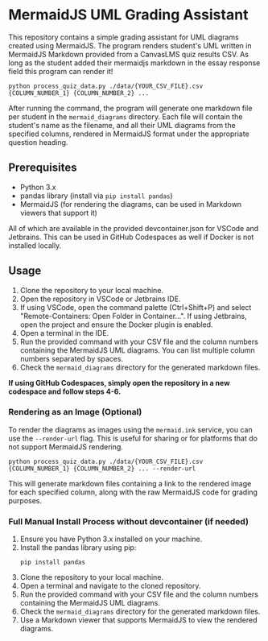 # MermaidJS UML Grading Assistant

This repository contains a simple grading assistant for UML diagrams created using MermaidJS. The program renders student's UML written in MermaidJS Markdown provided from a CanvasLMS quiz results CSV. As long as the student added their mermaidjs markdown in the essay response field this program can render it!

```shell
python process_quiz_data.py ./data/{YOUR_CSV_FILE}.csv {COLUMN_NUMBER_1} {COLUMN_NUMBER_2} ...
```

After running the command, the program will generate one markdown file per student in the `mermaid_diagrams` directory. Each file will contain the student's name as the filename, and all their UML diagrams from the specified columns, rendered in MermaidJS format under the appropriate question heading.

## Prerequisites
- Python 3.x
- pandas library (install via `pip install pandas`)
- MermaidJS (for rendering the diagrams, can be used in Markdown viewers that support it)

All of which are available in the provided devcontainer.json for VSCode and Jetbrains. This can be used in GitHub Codespaces as well if Docker is not installed locally.

## Usage

1. Clone the repository to your local machine.
2. Open the repository in VSCode or Jetbrains IDE.
3. If using VSCode, open the command palette (Ctrl+Shift+P) and select "Remote-Containers: Open Folder in Container...". If using Jetbrains, open the project and ensure the Docker plugin is enabled.
4. Open a terminal in the IDE.
5. Run the provided command with your CSV file and the column numbers containing the MermaidJS UML diagrams. You can list multiple column numbers separated by spaces.
6. Check the `mermaid_diagrams` directory for the generated markdown files.

**If using GitHub Codespaces, simply open the repository in a new codespace and follow steps 4-6.**

### Rendering as an Image (Optional)

To render the diagrams as images using the `mermaid.ink` service, you can use the `--render-url` flag. This is useful for sharing or for platforms that do not support MermaidJS rendering.

```shell
python process_quiz_data.py ./data/{YOUR_CSV_FILE}.csv {COLUMN_NUMBER_1} {COLUMN_NUMBER_2} ... --render-url
```

This will generate markdown files containing a link to the rendered image for each specified column, along with the raw MermaidJS code for grading purposes.

### Full Manual Install Process without devcontainer (if needed)
1. Ensure you have Python 3.x installed on your machine.
2. Install the pandas library using pip:
   ```shell
   pip install pandas
   ```
3. Clone the repository to your local machine.
4. Open a terminal and navigate to the cloned repository.
5. Run the provided command with your CSV file and the column numbers containing the MermaidJS UML diagrams.
6. Check the `mermaid_diagrams` directory for the generated markdown files.
7. Use a Markdown viewer that supports MermaidJS to view the rendered diagrams.